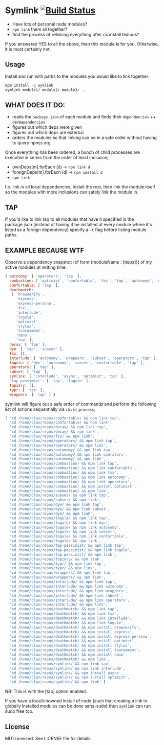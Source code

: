 # Symlink [![Build Status](https://secure.travis-ci.org/clux/symlink.png)](http://travis-ci.org/clux/symlink)

- Have lots of personal node modules?
- `npm link` them all together?
- find the process of relinking everything after os install tedious?

If you answered YES to all the above, then this module is for you.
Otherwise, it is most certainly not.

## Usage
Install and run with paths to the modules you would like to link together:

```bash
npm install -g symlink
symlink module1/ module2/ module3/ ..
```

## WHAT DOES IT DO:

- reads the `package.json` of each module and finds their `dependencies` ++ `devDependencies`
- figures out which deps were given
- figures out which deps are external
- orders the modules so that linking can be in a safe order without having to query npmjs.org

Once everything has been ordered, a bunch of child processes are executed in series from the order of least inclusion;

- ownDeps[m].forEach (d) -> `npm link d`
- foreignDeps[m].forEach (d) -> `npm install d`
- `npm link`

I.e. link in all local dependencies, install the rest, then link the module itself so the modules with more inclusions can safely link the module in.

## TAP
If you'd like to link tap to all modules that have it specified in the package.json (instead of having it be installed at every module where it's listed as a foreign dependency) specify a `-t` flag before listing module paths.

## EXAMPLE BECAUSE WTF
Observe a dependency snapshot (of form {moduleName : [deps]}) of my active modules at writing time:

```js
{ autonomy: [ 'operators', 'tap' ],
  combustion: [ 'optimist', 'confortable', 'fsx', 'tap', 'autonomy', 'operators' ],
  confortable: [ 'tap' ],
  deathmatch:
   [ 'browserify',
     'express',
     'express-persona',
     'fsx',
     'interlude',
     'logule',
     'optimist',
     'stylus',
     'tournament',
     'nano',
     'tap' ],
  decay: [ 'tap' ],
  dye: [ 'tap', 'subset' ],
  fsx: [],
  interlude: [ 'autonomy', 'wrappers', 'subset', 'operators', 'tap' ],
  logule: [ 'dye', 'autonomy', 'subset', 'confortable', 'tap' ],
  operators: [ 'tap' ],
  subset: [ 'tap' ],
  symlink: [ 'interlude', 'async', 'optimist', 'tap' ],
  'tap-pessimist': [ 'tap', 'logule' ],
  topiary: [],
  typr: [ 'tap' ],
  wrappers: [ 'tap' ] }
```

symlink will figure out a safe order of commands and perform the following list of actions sequentially via `child_process`;

```js
[ 'cd /home/clux/repos/confortable/ && npm link tap',
  'cd /home/clux/repos/confortable/ && npm link',
  'cd /home/clux/repos/decay/ && npm link tap',
  'cd /home/clux/repos/decay/ && npm link',
  'cd /home/clux/repos/fsx/ && npm link',
  'cd /home/clux/repos/operators/ && npm link tap',
  'cd /home/clux/repos/operators/ && npm link',
  'cd /home/clux/repos/autonomy/ && npm link tap',
  'cd /home/clux/repos/autonomy/ && npm link operators',
  'cd /home/clux/repos/autonomy/ && npm link',
  'cd /home/clux/repos/combustion/ && npm link tap',
  'cd /home/clux/repos/combustion/ && npm link confortable',
  'cd /home/clux/repos/combustion/ && npm link fsx',
  'cd /home/clux/repos/combustion/ && npm link autonomy',
  'cd /home/clux/repos/combustion/ && npm link operators',
  'cd /home/clux/repos/combustion/ && npm install optimist',
  'cd /home/clux/repos/combustion/ && npm link',
  'cd /home/clux/repos/subset/ && npm link tap',
  'cd /home/clux/repos/subset/ && npm link',
  'cd /home/clux/repos/dye/ && npm link tap',
  'cd /home/clux/repos/dye/ && npm link subset',
  'cd /home/clux/repos/dye/ && npm link',
  'cd /home/clux/repos/logule/ && npm link tap',
  'cd /home/clux/repos/logule/ && npm link dye',
  'cd /home/clux/repos/logule/ && npm link autonomy',
  'cd /home/clux/repos/logule/ && npm link subset',
  'cd /home/clux/repos/logule/ && npm link confortable',
  'cd /home/clux/repos/logule/ && npm link',
  'cd /home/clux/repos/tap-pessimist/ && npm link tap',
  'cd /home/clux/repos/tap-pessimist/ && npm link logule',
  'cd /home/clux/repos/tap-pessimist/ && npm link',
  'cd /home/clux/repos/topiary/ && npm link',
  'cd /home/clux/repos/typr/ && npm link tap',
  'cd /home/clux/repos/typr/ && npm link',
  'cd /home/clux/repos/wrappers/ && npm link tap',
  'cd /home/clux/repos/wrappers/ && npm link',
  'cd /home/clux/repos/interlude/ && npm link tap',
  'cd /home/clux/repos/interlude/ && npm link autonomy',
  'cd /home/clux/repos/interlude/ && npm link wrappers',
  'cd /home/clux/repos/interlude/ && npm link subset',
  'cd /home/clux/repos/interlude/ && npm link operators',
  'cd /home/clux/repos/interlude/ && npm link',
  'cd /home/clux/repos/deathmatch/ && npm link tap',
  'cd /home/clux/repos/deathmatch/ && npm link fsx',
  'cd /home/clux/repos/deathmatch/ && npm link interlude',
  'cd /home/clux/repos/deathmatch/ && npm link logule',
  'cd /home/clux/repos/deathmatch/ && npm install browserify',
  'cd /home/clux/repos/deathmatch/ && npm install express',
  'cd /home/clux/repos/deathmatch/ && npm install express-persona',
  'cd /home/clux/repos/deathmatch/ && npm install optimist',
  'cd /home/clux/repos/deathmatch/ && npm install stylus',
  'cd /home/clux/repos/deathmatch/ && npm install tournament',
  'cd /home/clux/repos/deathmatch/ && npm install nano',
  'cd /home/clux/repos/deathmatch/ && npm link',
  'cd /home/clux/repos/symlink/ && npm link tap',
  'cd /home/clux/repos/symlink/ && npm link interlude',
  'cd /home/clux/repos/symlink/ && npm install async',
  'cd /home/clux/repos/symlink/ && npm install optimist',
  'cd /home/clux/repos/symlink/ && npm link' ]
```

NB: This is with the [tap] option enabled.

If you have a local/chowned install of node (such that creating a link to globally installed modules can be done sans-sudo) then `symlink` can run sudo free too.

## License
MIT-Licensed. See LICENSE file for details.
